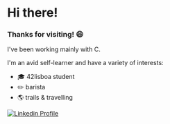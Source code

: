 # Hi there!

### Thanks for visiting! 😄

I've been working mainly with C.

I'm an avid self-learner and have a variety of interests:

* 🎓  42lisboa student
* ✏️  barista
* 🌎  trails & travelling

<p align="side">
	<a href="https://www.linkedin.com/in/gpardini/">
		<img alt="Linkedin Profile" src="https://img.shields.io/badge/-Linkedin_Profile-0072b1?style=flat&logo=Linkedin&logoColor=white&link=https://www.linkedin.com/in/gpardini/" />
</p>
